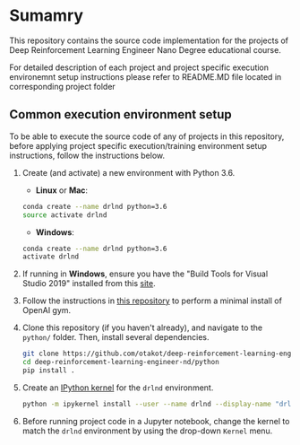 # Sumamry

This repository contains the source code implementation for the projects of Deep Reinforcement Learning Engineer Nano Degree educational course.

For detailed description of each project and project specific execution environemnt setup instructions please refer to README.MD file located in corresponding project folder

## Common execution environment setup

To be able to execute the source code of any of projects in this repository, before applying project specific execution/training environment setup instructions, follow the instructions below.

1. Create (and activate) a new environment with Python 3.6.

	- __Linux__ or __Mac__:
	```bash
	conda create --name drlnd python=3.6
	source activate drlnd
	```
	- __Windows__:
	```bash
	conda create --name drlnd python=3.6
	activate drlnd
	```
2. If running in **Windows**, ensure you have the "Build Tools for Visual Studio 2019" installed from this [site](https://visualstudio.microsoft.com/downloads/).

3. Follow the instructions in [this repository](https://github.com/openai/gym) to perform a minimal install of OpenAI gym.

4. Clone this repository (if you haven't already), and navigate to the `python/` folder.  Then, install several dependencies.
    ```bash
    git clone https://github.com/otakot/deep-reinforcement-learning-engineer-nd.git
    cd deep-reinforcement-learning-engineer-nd/python
    pip install .
    ```

5. Create an [IPython kernel](http://ipython.readthedocs.io/en/stable/install/kernel_install.html) for the `drlnd` environment.
    ```bash
    python -m ipykernel install --user --name drlnd --display-name "drlnd"
    ```

6. Before running project code in a Jupyter notebook, change the kernel to match the `drlnd` environment by using the drop-down `Kernel` menu.
